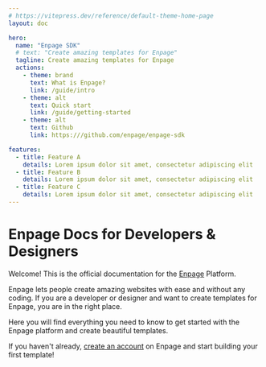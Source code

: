 ```yaml
---
# https://vitepress.dev/reference/default-theme-home-page
layout: doc

hero:
  name: "Enpage SDK"
  # text: "Create amazing templates for Enpage"
  tagline: Create amazing templates for Enpage
  actions:
    - theme: brand
      text: What is Enpage?
      link: /guide/intro
    - theme: alt
      text: Quick start
      link: /guide/getting-started
    - theme: alt
      text: Github
      link: https:///github.com/enpage/enpage-sdk

features:
  - title: Feature A
    details: Lorem ipsum dolor sit amet, consectetur adipiscing elit
  - title: Feature B
    details: Lorem ipsum dolor sit amet, consectetur adipiscing elit
  - title: Feature C
    details: Lorem ipsum dolor sit amet, consectetur adipiscing elit
---
```


# Enpage Docs for Developers & Designers

Welcome! This is the official documentation for the [Enpage](https://enpage.co) Platform.

Enpage lets people create amazing websites with ease and without any coding.
If you are a developer or designer and want to create templates for Enpage, you are in the right place.

Here you will find everything you need to know to get started with the Enpage platform and create beautiful templates.

If you haven't already, [create an account](https://enpage.co) on Enpage and start building your first template!
